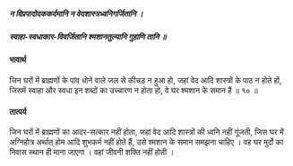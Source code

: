##### न विप्रपादोदककर्दमानि न वेदशास्त्रध्वनिगर्जितानि ।
##### स्वाहा-स्वधाकार-विवर्जितानि श्मशानतुल्यानि गुहाणि तानि ॥

#### भावार्थ

जिन घरों में ब्राह्मणों के पांव धोने वाले जल से कीचड़ न हुआ हो, जहां वेद आदि शास्त्रों के पाठ न होते हों, जिसमें स्वाहा और स्वधा इन शब्दों का उच्चारण न होता हो, वे घर श्मशान के समान हैं ॥ १० ॥

#### तात्पर्य

जिन घरों में ब्राह्मणों का आदर-सत्कार नहीं होता, जहां वेद आदि शास्त्रों की ध्वनि नहीं गूंजती, जिस घर में अग्निहोत्र अर्थात् होम आदि शुभकर्म नहीं होते हैं, उसे श्मशान के समान समझना चाहिए । वह घर मुर्दो का निवास स्थान ही माना जाएगा । वहां जीवनी शक्ति नहीं होती ।